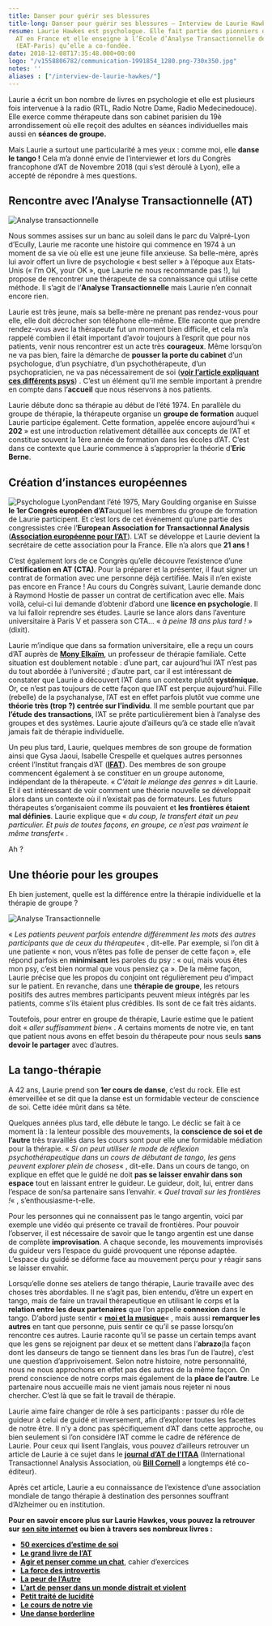 ```yaml
---
title: Danser pour guérir ses blessures
title-long: Danser pour guérir ses blessures – Interview de Laurie Hawkes
resume: Laurie Hawkes est psychologue. Elle fait partie des pionniers de la théorie
  AT en France et elle enseigne à l’Ecole d’Analyse Transactionnelle de Paris-Ile-de-France
  (EAT-Paris) qu’elle a co-fondée.
date: 2018-12-08T17:35:48.000+00:00
logo: "/v1558806782/communication-1991854_1280.png-730x350.jpg"
notes: ''
aliases : ["/interview-de-laurie-hawkes/"]
---
```

Laurie a écrit un bon nombre de livres en psychologie et elle est plusieurs fois intervenue à la radio (RTL, Radio Notre Dame, Radio Medecinedouce). Elle exerce comme thérapeute dans son cabinet parisien du 19è arrondissement où elle reçoit des adultes en séances individuelles mais aussi en **séances de groupe.**

Mais Laurie a surtout une particularité à mes yeux : comme moi, elle **danse le tango !** Cela m’a donné envie de l’interviewer et lors du Congrès francophone d’AT de Novembre 2018 (qui s’est déroulé à Lyon), elle a accepté de répondre à mes questions.

## Rencontre avec l’Analyse Transactionnelle (AT)

![Analyse transactionnelle](http://ct-psy.com/wp-content/uploads/2018/12/Laurie-portrait.jpeg)

Nous sommes assises sur un banc au soleil dans le parc du Valpré-Lyon d’Ecully, Laurie me raconte une histoire qui commence en 1974 à un moment de sa vie où elle est une jeune fille anxieuse. Sa belle-mère, après lui avoir offert un livre de psychologie « best seller » à l’époque aux Etats-Unis (« I’m OK, your OK », que Laurie ne nous recommande pas !), lui propose de rencontrer une thérapeute de sa connaissance qui utilise cette méthode. Il s’agit de l’**Analyse Transactionnelle** mais Laurie n’en connait encore rien.

Laurie est très jeune, mais sa belle-mère ne prenant pas rendez-vous pour elle, elle doit décrocher son téléphone elle-même. Elle raconte que prendre rendez-vous avec la thérapeute fut un moment bien difficile, et cela m’a rappelé combien il était important d’avoir toujours à l’esprit que pour nos patients, venir nous rencontrer est un acte très **courageux**. Même lorsqu’on ne va pas bien, faire la démarche de **pousser la porte du cabinet** d’un psychologue, d’un psychiatre, d’un psychothérapeute, d’un psychopraticien, ne va pas nécessairement de soi ([**voir l’article expliquant ces différents psys**](http://ct-psy.com/accueil-catherine-tardella-psychologue-emdr/pourquoi-une-psychotherapie/)) . C’est un élément qu’il me semble important à prendre en compte dans l’**accueil** que nous réservons à nos patients.

Laurie débute donc sa thérapie au début de l’été 1974. En parallèle du groupe de thérapie, la thérapeute organise un **groupe de formation** auquel Laurie participe également. Cette formation, appelée encore aujourd’hui « **202** » est une introduction relativement détaillée aux concepts de l’AT et constitue souvent la 1ère année de formation dans les écoles d’AT. C’est dans ce contexte que Laurie commence à s’approprier la théorie d’**Eric Berne**.

## Création d’instances européennes

![Psychologue Lyon](http://ct-psy.com/wp-content/uploads/2018/12/Livre-Laurie-2.jpeg)Pendant l’été 1975, Mary Goulding organise en Suisse **le 1er Congrès européen d’AT**auquel les membres du groupe de formation de Laurie participent. Et c’est lors de cet événement qu’une partie des congressistes crée l’**European Association for Transactionnal Analysis** ([**Association européenne pour l’AT**](https://www.eatanews.org/)). L’AT se développe et Laurie devient la secrétaire de cette association pour la France. Elle n’a alors que **21 ans !**

C’est également lors de ce Congrès qu’elle découvre l’existence d’une **certification en AT (CTA)**. Pour la préparer et la présenter, il faut signer un contrat de formation avec une personne déjà certifiée. Mais il n’en existe pas encore en France ! Au cours du Congrès suivant, Laurie demande donc à Raymond Hostie de passer un contrat de certification avec elle. Mais voilà, celui-ci lui demande d’obtenir d’abord une **licence en psychologie**. Il va lui falloir reprendre ses études. Laurie se lance alors dans l’aventure universitaire à Paris V et passera son CTA… « _à peine 18 ans plus tard !_ » (dixit).

Laurie m’indique que dans sa formation universitaire, elle a reçu un cours d’AT auprès de [**Mony Elkaïm**](https://monyelkaim.com/), un professeur de thérapie familiale. Cette situation est doublement notable : d’une part, car aujourd’hui l’AT n’est pas du tout abordée à l’université ; d’autre part, car il est intéressant de constater que Laurie a découvert l’AT dans un contexte plutôt **systémique.** Or, ce n’est pas toujours de cette façon que l’AT est perçue aujourd’hui. Fille (rebelle) de la psychanalyse, l’AT est en effet parfois plutôt vue comme une **théorie très (trop ?) centrée sur l’individu**. Il me semble pourtant que par **l’étude des transactions**, l’AT se prête particulièrement bien à l’analyse des groupes et des systèmes. Laurie ajoute d’ailleurs qu’à ce stade elle n’avait jamais fait de thérapie individuelle.

Un peu plus tard, Laurie, quelques membres de son groupe de formation ainsi que Gysa Jaoui, Isabelle Crespelle et quelques autres personnes créent l’Institut français d’AT ([**IFAT**](https://www.ifat-asso.org/)). Des membres de son groupe commencent également à se constituer en un groupe autonome, indépendant de la thérapeute. « _C’était le mélange des genres_ » dit Laurie. Et il est intéressant de voir comment une théorie nouvelle se développait alors dans un contexte où il n’existait pas de formateurs. Les futurs thérapeutes s’organisaient comme ils pouvaient et **les frontières étaient mal définies**. Laurie explique que « _du coup, le transfert était un peu particulier. Et puis de toutes façons, en groupe, ce n’est pas vraiment le même transfert_« .

Ah ?

## Une théorie pour les groupes

Eh bien justement, quelle est la différence entre la thérapie individuelle et la thérapie de groupe ?

![Analyse Transactionnelle](http://ct-psy.com/wp-content/uploads/2018/12/berne-204x300.jpeg)

« _Les patients peuvent parfois entendre différemment les mots des autres participants que de ceux du thérapeute_« , dit-elle. Par exemple, si l’on dit à une patiente « non, vous n’êtes pas folle de penser de cette façon », elle répond parfois en **minimisant** les paroles du psy : « oui, mais vous êtes mon psy, c’est bien normal que vous pensiez ça ». De la même façon, Laurie précise que les propos du conjoint ont régulièrement peu d’impact sur le patient. En revanche, dans une **thérapie de groupe**, les retours positifs des autres membres participants peuvent mieux intégrés par les patients, comme s’ils étaient plus crédibles. Ils sont de ce fait très aidants.

Toutefois, pour entrer en groupe de thérapie, Laurie estime que le patient doit « _aller suffisamment bien_« . A certains moments de notre vie, en tant que patient nous avons en effet besoin du thérapeute pour nous seuls **sans devoir le partager** avec d’autres.

## La tango-thérapie

A 42 ans, Laurie prend son **1er cours de danse**, c’est du rock. Elle est émerveillée et se dit que la danse est un formidable vecteur de conscience de soi. Cette idée mûrit dans sa tête.

Quelques années plus tard, elle débute le tango. Le déclic se fait à ce moment là : la lenteur possible des mouvements, la **conscience de soi et de l’autre** très travaillés dans les cours sont pour elle une formidable médiation pour la thérapie. « _Si on peut utiliser le mode de réflexion psychothérapeutique dans un cours de débutant de tango, les gens peuvent explorer plein de choses_« , dit-elle. Dans un cours de tango, on explique en effet que le guidé ne doit **pas se laisser envahir dans son espace** tout en laissant entrer le guideur. Le guideur, doit, lui, entrer dans l’espace de son/sa partenaire sans l’envahir. « _Quel travail sur les frontières !_« , s’enthousiasme-t-elle.

Pour les personnes qui ne connaissent pas le tango argentin, voici par exemple une vidéo qui présente ce travail de frontières. Pour pouvoir l’observer, il est nécessaire de savoir que le tango argentin est une danse de complète **improvisation**. A chaque seconde, les mouvements improvisés du guideur vers l’espace du guidé provoquent une réponse adaptée. L’espace du guidé se déforme face au mouvement perçu pour y réagir sans se laisser envahir.

Lorsqu’elle donne ses ateliers de tango thérapie, Laurie travaille avec des choses très abordables. Il ne s’agit pas, bien entendu, d’être un expert en tango, mais de faire un travail thérapeutique en utilisant le corps et la **relation entre les deux partenaires** que l’on appelle **connexion** dans le tango. D’abord juste sentir « [**moi et la musique**](https://www.youtube.com/watch?v=hMgFJOQNme0)« , mais aussi **remarquer les autres** en tant que personne, puis sentir ce qu’il se passe lorsqu’on rencontre ces autres. Laurie raconte qu’il se passe un certain temps avant que les gens se rejoignent par deux et se mettent dans l’**abrazo**(la façon dont les danseurs de tango se tiennent dans les bras l’un de l’autre), c’est une question d’apprivoisement. Selon notre histoire, notre personnalité, nous ne nous approchons en effet pas des autres de la même façon. On prend conscience de notre corps mais également de la **place de l’autre**. Le partenaire nous accueille mais ne vient jamais nous rejeter ni nous chercher. C’est là que se fait le travail de thérapie.

Laurie aime faire changer de rôle à ses participants : passer du rôle de guideur à celui de guidé et inversement, afin d’explorer toutes les facettes de notre être. Il n’y a donc pas spécifiquement d’AT dans cette approche, ou bien seulement si l’on considère l’AT comme le cadre de référence de Laurie. Pour ceux qui lisent l’anglais, vous pouvez d’ailleurs retrouver un article de Laurie à ce sujet dans le [**journal d’AT de l’ITAA**](https://www.itaaworld.org/transactional-analysis-journal) (International Transactionnel Analysis Association, où [**Bill Cornell**](http://ct-psy.com/interview-de-bill-cornell/) a longtemps été co-éditeur).

Après cet article, Laurie a eu connaissance de l’existence d’une association mondiale de tango thérapie à destination des personnes souffrant d’Alzheimer ou en institution.

**Pour en savoir encore plus sur Laurie Hawkes, vous pouvez la retrouver sur** [**son site internet**](http://www.lauriehawkes.com/) **ou bien à travers ses nombreux livres :**

* [**50 exercices d’estime de soi**](https://www.decitre.fr/livres/50-exercices-d-estime-de-soi-9782212543711.html?utm_source=affilae&utm_medium=affiliation&utm_campaign=catherine-tardella#ae587)
* [**Le grand livre de l’AT**](https://www.decitre.fr/livres/le-grand-livre-de-l-analyse-transactionnelle-9782212560497.html?utm_source=affilae&utm_medium=affiliation&utm_campaign=catherine-tardella#ae587)
* [**Agir et penser comme un chat**](https://www.decitre.fr/livres/agir-et-penser-comme-un-chat-9782360755660.html?utm_source=affilae&utm_medium=affiliation&utm_campaign=catherine-tardella#ae587), cahier d’exercices
* [**La force des introvertis**](https://www.decitre.fr/livres/la-force-des-introvertis-9782212565027.html?utm_source=affilae&utm_medium=affiliation&utm_campaign=catherine-tardella#ae587)
* [**La peur de l’Autre**](https://www.decitre.fr/livres/la-peur-de-l-autre-9782253166986.html?utm_source=affilae&utm_medium=affiliation&utm_campaign=catherine-tardella#ae587)
* [**L’art de penser dans un monde distrait et violent**](https://www.decitre.fr/livres/l-art-de-penser-dans-un-monde-distrait-et-violent-9782738134882.html?utm_source=affilae&utm_medium=affiliation&utm_campaign=catherine-tardella#ae587)
* [**Petit traité de lucidité**](https://www.decitre.fr/livres/petit-traite-de-lucidite-sur-soi-meme-et-sur-les-autres-9782228911375.html?utm_source=affilae&utm_medium=affiliation&utm_campaign=catherine-tardella#ae587)
* [**Le cours de notre vie**](https://www.decitre.fr/ebooks/le-cours-de-notre-vie-l-analyse-transactionnelle-aujourd-hui-9782220094052_9782220094052_9.html?utm_source=affilae&utm_medium=affiliation&utm_campaign=catherine-tardella#ae587)
* [**Une danse borderline**](https://www.decitre.fr/livres/une-danse-borderline-9782212554359.html?utm_source=affilae&utm_medium=affiliation&utm_campaign=catherine-tardella#ae587)